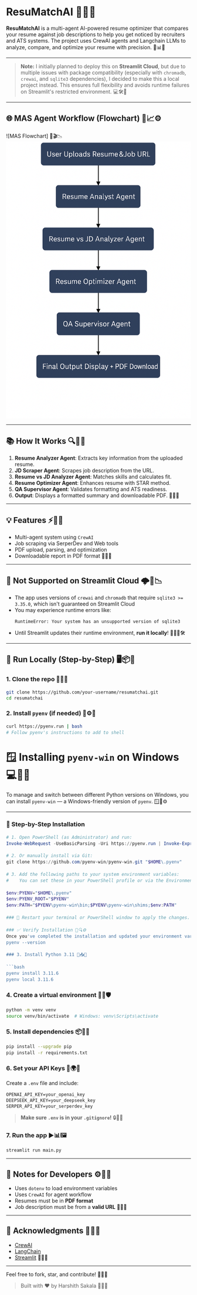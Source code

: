 
# ResuMatchAI 🚀✨📄

**ResuMatchAI** is a multi-agent AI-powered resume optimizer that compares your resume against job descriptions to help you get noticed by recruiters and ATS systems. The project uses CrewAI agents and Langchain LLMs to analyze, compare, and optimize your resume with precision. 🤖📊💼

---

> **Note:**
> I initially planned to deploy this on **Streamlit Cloud**, but due to multiple issues with package compatibility (especially with `chromadb`, `crewai`, and `sqlite3` dependencies), I decided to make this a local project instead. This ensures full flexibility and avoids runtime failures on Streamlit's restricted environment. 💻🛠️🚫

---

## 🌐 MAS Agent Workflow (Flowchart) 🧠📈⚙️

![MAS Flowchart] 🎯🎬📉![alt text](image-1.png)

---

## 📚 How It Works 🔍📝🔧

1. **Resume Analyzer Agent**: Extracts key information from the uploaded resume.
2. **JD Scraper Agent**: Scrapes job description from the URL.
3. **Resume vs JD Analyzer Agent**: Matches skills and calculates fit.
4. **Resume Optimizer Agent**: Enhances resume with STAR method.
5. **QA Supervisor Agent**: Validates formatting and ATS readiness.
6. **Output**: Displays a formatted summary and downloadable PDF. 🎯🎯🎯

---

## 💡 Features ⚡🧩📄

- Multi-agent system using `CrewAI`
- Job scraping via SerperDev and Web tools
- PDF upload, parsing, and optimization
- Downloadable report in PDF format 🎨📂📎

---

## 🚫 Not Supported on Streamlit Cloud 🌩️🚫📉

- The app uses versions of `crewai` and `chromadb` that require `sqlite3 >= 3.35.0`, which isn't guaranteed on Streamlit Cloud
- You may experience runtime errors like:
  ```
  RuntimeError: Your system has an unsupported version of sqlite3
  ```
- Until Streamlit updates their runtime environment, **run it locally**! 🧑‍💻💪🛠️

---

## 🚀 Run Locally (Step-by-Step) 🖥️📦🧰

### 1. Clone the repo 🔗📁🧲

```bash
git clone https://github.com/your-username/resumatchai.git
cd resumatchai
```

### 2. Install `pyenv` (if needed) 🐍⚙️🔧

```bash
curl https://pyenv.run | bash
# Follow pyenv's instructions to add to shell
```

# 🪟 Installing `pyenv-win` on Windows 💻🔧🐍

To manage and switch between different Python versions on Windows, you can install `pyenv-win` — a Windows-friendly version of `pyenv`. 🪟📌⚙️

---

### 🔄 Step-by-Step Installation

```powershell
# 1. Open PowerShell (as Administrator) and run:
Invoke-WebRequest -UseBasicParsing -Uri https://pyenv.run | Invoke-Expression

# 2. Or manually install via Git:
git clone https://github.com/pyenv-win/pyenv-win.git "$HOME\.pyenv"

# 3. Add the following paths to your system environment variables:
#    You can set these in your PowerShell profile or via the Environment Variables GUI

$env:PYENV="$HOME\.pyenv"
$env:PYENV_ROOT="$PYENV"
$env:PATH="$PYENV\pyenv-win\bin;$PYENV\pyenv-win\shims;$env:PATH"

### 🔁 Restart your terminal or PowerShell window to apply the changes.

### ✅ Verify Installation 🧪🔍⚙️
Once you've completed the installation and updated your environment variables, restart your terminal and run the following command:
pyenv --version

### 3. Install Python 3.11 🐍📥📌

```bash
pyenv install 3.11.6
pyenv local 3.11.6
```

### 4. Create a virtual environment 🧪🌐🛡️

```bash
python -m venv venv
source venv/bin/activate  # Windows: venv\Scripts\activate
```

### 5. Install dependencies 📦📜📌

```bash
pip install --upgrade pip
pip install -r requirements.txt
```

### 6. Set your API Keys 🔑🌍🔐

Create a `.env` file and include:

```
OPENAI_API_KEY=your_openai_key
DEEPSEEK_API_KEY=your_deepseek_key
SERPER_API_KEY=your_serperdev_key
```

> **Make sure `.env` is in your `.gitignore`!** 🔒📂❌

### 7. Run the app ▶️📊🖼️

```bash
streamlit run main.py
```

---

## 🔐 Notes for Developers ⚙️💬📌

- Uses `dotenv` to load environment variables
- Uses `CrewAI` for agent workflow
- Resumes must be in **PDF format**
- Job description must be from a **valid URL** 🧩📁🔧

---

## 🙏 Acknowledgments 🌟💖🙌

- [CrewAI](https://github.com/joaomdmoura/crewAI)
- [LangChain](https://www.langchain.com/)
- [Streamlit](https://streamlit.io) 🎉🎈🎁

---

Feel free to fork, star, and contribute! 🚀💬🤝

> Built with ❤️ by Harshith Sakala 🎨🧠🌟
